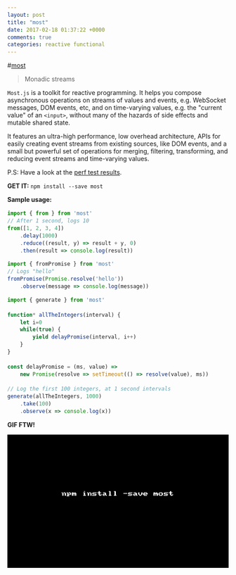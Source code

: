 ```yaml
---
layout: post
title: "most"
date: 2017-02-18 01:37:22 +0000
comments: true
categories: reactive functional
---
```


#[most](https://www.npmjs.com/package/most)
> Monadic streams

`Most.js` is a toolkit for reactive programming. It helps you compose asynchronous operations on streams of values and events, e.g. WebSocket messages, DOM events, etc, and on time-varying values, e.g. the "current value" of an `<input>`, without many of the hazards of side effects and mutable shared state.

It features an ultra-high performance, low overhead architecture, APIs for easily creating event streams from existing sources, like DOM events, and a small but powerful set of operations for merging, filtering, transforming, and reducing event streams and time-varying values.

P.S: Have a look at the [perf test results](test/perf).

__GET IT:__ `npm install --save most`

__Sample usage:__


```js
import { from } from 'most'
// After 1 second, logs 10
from([1, 2, 3, 4])
    .delay(1000)
    .reduce((result, y) => result + y, 0)
    .then(result => console.log(result))
```

```js
import { fromPromise } from 'most'
// Logs "hello"
fromPromise(Promise.resolve('hello'))
    .observe(message => console.log(message))
```

```js
import { generate } from 'most'
 
function* allTheIntegers(interval) {
    let i=0
    while(true) {
        yield delayPromise(interval, i++)
    }
}
 
const delayPromise = (ms, value) =>
    new Promise(resolve => setTimeout(() => resolve(value), ms))
 
// Log the first 100 integers, at 1 second intervals
generate(allTheIntegers, 1000)
    .take(100)
    .observe(x => console.log(x))

```

__GIF FTW!__

![most.js](/images/most/most.js.gif)
